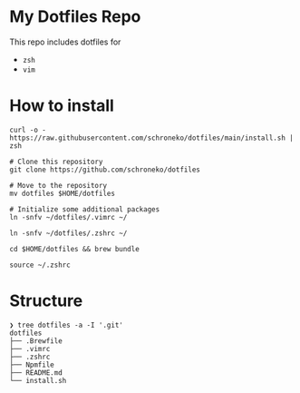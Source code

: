 # My Dotfiles Repo

This repo includes dotfiles for

- `zsh`
- `vim`

# How to install
```
curl -o - https://raw.githubusercontent.com/schroneko/dotfiles/main/install.sh | zsh
```

```.sh:zsh
# Clone this repository
git clone https://github.com/schroneko/dotfiles

# Move to the repository
mv dotfiles $HOME/dotfiles

# Initialize some additional packages
ln -snfv ~/dotfiles/.vimrc ~/

ln -snfv ~/dotfiles/.zshrc ~/

cd $HOME/dotfiles && brew bundle

source ~/.zshrc
```

# Structure
```
❯ tree dotfiles -a -I '.git'    
dotfiles
├── .Brewfile
├── .vimrc
├── .zshrc
├── Npmfile
├── README.md
└── install.sh
```
